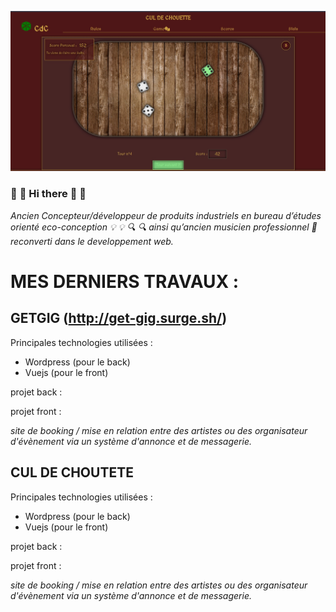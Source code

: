 ![img-cul-de-chouette](https://github.com/patmulot/patmulot/blob/main/img/img-cul-de-chouette.jpg)
###  🤘 :metal: Hi there :metal: 🤘
*Ancien Concepteur/développeur de produits industriels en bureau d’études orienté eco-conception 💡 :bulb: 🔍 :mag: ainsi qu’ancien musicien professionnel 🤘 reconverti dans le developpement web.*

# MES DERNIERS TRAVAUX :


## GETGIG (http://get-gig.surge.sh/)
Principales technologies utilisées :
- Wordpress (pour le back)
- Vuejs (pour le front)

projet back :

projet front :
  
  
*site de booking / mise en relation entre des artistes ou des organisateur d'évènement via un système d'annonce et de messagerie.*


## CUL DE CHOUTETE
Principales technologies utilisées :
- Wordpress (pour le back)
- Vuejs (pour le front)

projet back :

projet front :
  
  
*site de booking / mise en relation entre des artistes ou des organisateur d'évènement via un système d'annonce et de messagerie.*